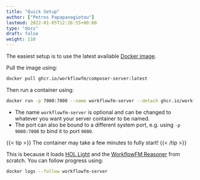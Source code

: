 ```yaml
---
title: "Quick Setup"
author: ["Petros Papapanagiotou"]
lastmod: 2022-01-05T12:26:55+00:00
type: "docs"
draft: false
weight: 110
---
```


The easiest setup is to use the latest available [Docker image](https://github.com/workflowfm/workflowfm-composer/pkgs/container/composer-server).

Pull the image using:

```sh
docker pull ghcr.io/workflowfm/composer-server:latest
```

Then run a container using:

```sh
docker run -p 7000:7000 --name workflowfm-server --detach ghcr.io/workflowfm/composer-server:latest
```

-   The name `workflowfm-server` is optional and can be changed to whatever you want your server container to be named.
-   The port can also be bound to a different system port, e.g. using `-p 9000:7000` to bind it to port `9000`.

{{< tip >}}
The container may take a few minutes to fully start!
{{< /tip >}}

This is because it loads [HOL Light](https://github.com/workflowfm/hol-light) and the [WorkflowFM Reasoner](https://github.com/workflowfm/workflowfm-reasoner) from scratch. You can follow progress using:

```sh
docker logs --follow workflowfm-server
```